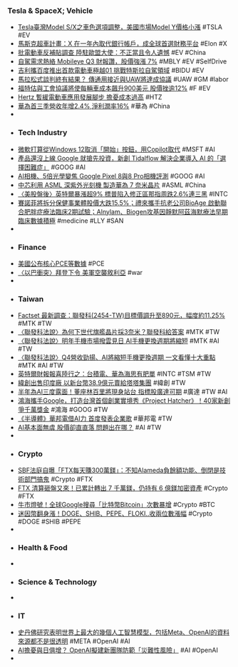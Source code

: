### Tesla & SpaceX; Vehicle
- [Tesla臺灣Model S/X之車色選項調整，美國市場Model Y價格小漲](https://news.u-car.com.tw/news/article/76552) #TSLA #EV
- [馬斯克超車計畫：X 在一年內取代銀行帳戶，成全球首選財務平台](https://www.blocktempo.com/musk-plans-to-have-x-replace-bank-accounts-within-a-year/) #Elon #X
- [批電動車反補貼調查 陸駐歐盟大使：不正當且令人遺憾](https://udn.com/news/story/7333/7536254) #EV #China
- [自駕需求熱絡 Mobileye Q3 財報讚，股價強漲 7%](https://finance.technews.tw/2023/10/27/mobileye-releases-third-quarter-2023-results/) #MBLY #EV #SelfDrive
- [吉利攜百度推出首款電動車極越01 挑戰特斯拉自駕領域](https://m.cnyes.com/news/id/5359313) #BIDU #EV
- [馬拉松式談判終有結果？ 傳通用接近與UAW將達成協議](https://news.cnyes.com/news/id/5359437) #UAW #GM #labor
- [福特估與工會協議將使每輛車成本飆升900美元 股價挫逾12%](https://news.cnyes.com/news/id/5359469) #F #EV
- [Hertz 暫緩電動車應用發展腳步 擔憂成本過高](https://www.cool3c.com/article/202284) #HTZ
- [華為首三季營收年增2.4%,淨利潤率16%](https://news.cnyes.com/news/id/5359015) #華為 #China
-
- ### Tech Industry
- [微軟打算從Windows 12取消「開始」按鈕，用Copilot取代](https://www.techbang.com/posts/110630-sources-say-copilot-may-replace-the-iconic-start-button-on) #MSFT #AI
- [產品還沒上線 Google 就搶先投資，新創 Tidalflow 解決企業導入 AI 的「選擇困難症」](https://technews.tw/2023/10/28/tidalflow-helps-any-software-play-nice-with-chatgpt-and-other-llm-ecosystems/) #GOOG #AI
- [AI相機、5倍光學變焦 Google Pixel 8與8 Pro相機評測](https://www.sogi.com.tw/articles/reviews_google_pixel_8_pro/6260646) #GOOG #AI
- [中芯利用 ASML 深紫外光刻機 製造華為 7 奈米晶片](https://news.xfastest.com/duv/133217/smic-asml-7/) #ASML #China
- [〈美股盤後〉英特爾暴漲超9% 標普陷入修正區那指周跌2.6%連三黑](https://news.cnyes.com/news/id/5359464) #INTC
- [賽諾菲將拆分保健事業體股價大跌15.5%；禮來攜手抗老公司BioAge 啟動聯合肥胖症療法臨床2期試驗；Alnylam、Biogen攻基因靜默阿茲海默療法早期臨床數據積極](https://news.gbimonthly.com/tw/article/show.php?num=62427) #medicine #LLY #SAN
-
- ### Finance
- [美國公布核心PCE等數據](https://m.cnyes.com/news/id/5359224) #PCE
- [〈以巴衝突〉拜登下令 美軍空襲敘利亞](https://news.cnyes.com/news/id/5358718) #war
-
- ### Taiwan
- [Factset 最新調查：聯發科(2454-TW)目標價調升至890元，幅度約11.25%](https://m.cnyes.com/news/id/5359573) #MTK #TW
- [〈聯發科法說〉為何下世代旗艦晶片採3奈米？聯發科給答案](https://news.cnyes.com/news/id/5359104) #MTK #TW
- [〈聯發科法說〉明年手機市場撥雲見日 AI手機更換週期將縮短](https://news.cnyes.com/news/id/5359039) #MTK #AI #TW
- [〈聯發科法說〉Q4營收勁揚、AI將縮短手機更換週期 一文看懂十大重點](https://news.cnyes.com/news/id/5359140) #MTK #AI #TW
- [英特爾財報報喜陸行之：台積電、華為海思有肥單](https://www.ctee.com.tw/news/20231028700352-430501) #INTC #TSM #TW
- [緯創出售印度廠 以新台幣38.9億元賣給塔塔集團](https://news.cnyes.com/news/id/5359215) #緯創 #TW
- [半年為AI三度露面！董座林百里將現身站台 指標股廣達可期](https://udn.com/news/story/7240/7536156) #廣達 #TW #AI
- [鴻海攜手Google，打造台灣首個創業實境秀《Project Hatcher》！40家新創爭千萬獎金](https://www.bnext.com.tw/article/77163/hohai-google-starup-realityshow) #鴻海 #GOOG #TW
- [《半導體》華邦電借AI力 首度發表企業歌](https://www.chinatimes.com/realtimenews/20231028002600-260410) #華邦電 #TW
- [AI基本面無虞 股價卻直直落 問題出在哪？](https://www.ctee.com.tw/news/20231028700009-430201) #AI #TW
-
- ### Crypto
- [SBF法庭自曝「FTX每天賺300萬鎂」：不知Alameda負餘額功能、倒閉是技術部門搞鬼](https://www.blocktempo.com/sam-bankman-fried-testimony-in-oct-28/) #Crypto #FTX
- [FTX 清算砸盤又來！已累計轉出 7 千萬鎂，仍持有 6 億鎂加密資產](https://www.blocktempo.com/ftx-and-alameda-transfer-7-million-crypto-assest/) #Crypto #FTX
- [牛市燈號！全球Google搜尋「比特幣Bitcoin」次數暴增](https://www.blocktempo.com/is-bull-market-coming-google-search-growing/) #Crypto #BTC
- [迷因幣翻身漲！DOGE、SHIB、PEPE、FLOKI..收兩位數漲幅](https://www.blocktempo.com/meme-coins-gain-momentum/) #Crypto #DOGE #SHIB #PEPE
-
- ### Health & Food
-
- ### Science & Technology
-
- ### IT
- [史丹佛研究表明世界上最大的幾個人工智慧模型，包括Meta、OpenAI的資料來源都不是很透明](https://www.techbang.com/posts/110474-research-by-stanford-university-has-shown-that-some-of-the) #META #OpenAI #AI
- [AI擔憂與日俱增？ OpenAI擬建新團隊防範「災難性風險」](https://tw.news.yahoo.com/ai擔憂與日俱增-openai擬建新團隊防範-災難性風險-091143622.html) #AI #OpenAI
-